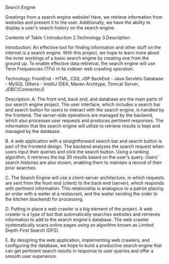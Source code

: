 Search Engine

Greetings from a search engine website! Here, we retrieve information from websites and present it to the user. Additionally, we have the ability to display a user's search history on the search engine.

Contents of Table
1.Introduction
2.Technology 
3.Description

Introduction:
An effective tool for finding information and other stuff on the internet is a search engine. With this project, we hope to learn more about the inner workings of a basic search engine by creating one from the ground up. To enable effective data retireival, the search engine will use Term Frequencies (TFs) in its indexer web crawling operation.

Technology:
FrontEnd - HTML, CSS, JSP
BackEnd - Java Servlets
Database - MySQL
Others - IntelliJ IDEA, Maven Archtype, Tomcat Server, JDBC(ConnectorJ)

Description:
A. The front end, back end, and database are the main parts of our search engine project.
The user interface, which includes a search bar and search button for users to interact with the search engine, is handled by the frontend.
The server-side operations are managed by the backend, which also processes user requests and produces pertinent responses.
The information that the search engine will utilize to retrieve results is kept and managed by the database.

B. A web application with a straightforward search bar and search button is part of the frontend design. The backend analyzes the search request when users input their queries and click the search button. Using a ranking algorithm, it retrieves the top 30 results based on the user's query. Users' search histories are also shown, enabling them to maintain a record of their prior searches.

C. The Search Engine will use a client-server architecture, in which requests are sent from the front end (client) to the back end (server), which responds with pertinent information. This relationship is analogous to a patron placing an order with a waiter at a restaurant, and the waiter sending the order to the kitchen (backend) for processing.

D. Putting in place a web crawler is a big element of the project. A web crawler is a type of bot that automatically searches websites and retrieves information to add to the search engine's database. The web crawler systematically scans online pages using an algorithm known as Limited Depth-First Search (DFS).

E. By designing the web application, implementing web crawlers, and configuring the database, we hope to build a productive search engine that can get pertinent search results in response to user queries and offer a smooth user experience.





